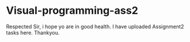 # Visual-programming-ass2
Respected Sir, i hope yo are in good health. I have uploaded Assignment2 tasks here. Thankyou.
